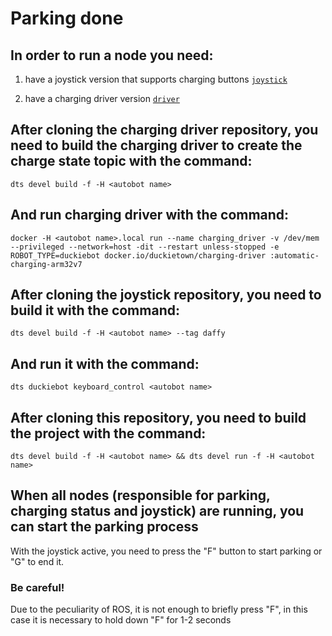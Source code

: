 # Parking done
## In order to run a node you need:

1. have a joystick version that supports charging buttons [`joystick`](https://github.com/AlexanderKamynin/dt-automatic-charging/tree/parking)

2. have a charging driver version [`driver`](https://github.com/OSLL/charging-driver/tree/automatic-charging)

## After cloning the charging driver repository, you need to build the charging driver to create the charge state topic with the command:

`dts devel build -f -H <autobot name>`

## And run charging driver with the command:

`docker -H <autobot name>.local run --name charging_driver -v /dev/mem --privileged --network=host -dit --restart unless-stopped -e ROBOT_TYPE=duckiebot docker.io/duckietown/charging-driver :automatic-charging-arm32v7`

## After cloning the joystick repository, you need to build it with the command:

`dts devel build -f -H <autobot name> --tag daffy`

## And run it with the command:

`dts duckiebot keyboard_control <autobot name>`

## After cloning this repository, you need to build the project with the command: 

`dts devel build -f -H <autobot name> && dts devel run -f -H <autobot name>`

## When all nodes (responsible for parking, charging status and joystick) are running, you can start the parking process

With the joystick active, you need to press the "F" button to start parking or "G" to end it. 
### Be careful! 
Due to the peculiarity of ROS, it is not enough to briefly press "F", in this case it is necessary to hold down "F" for 1-2 seconds
